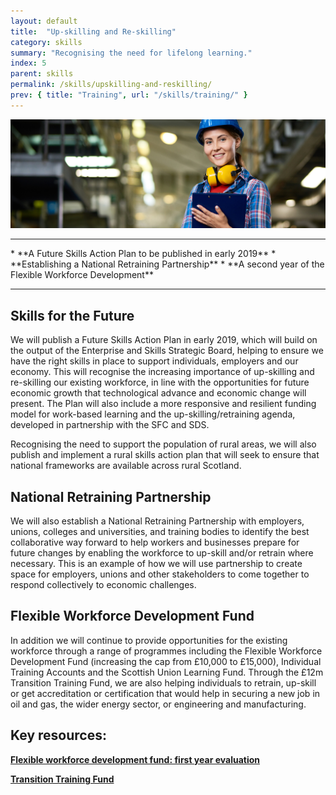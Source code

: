 ```yaml
---
layout: default
title:  "Up-skilling and Re-skilling"
category: skills
summary: "Recognising the need for lifelong learning."
index: 5
parent: skills
permalink: /skills/upskilling-and-reskilling/
prev: { title: "Training", url: "/skills/training/" }
---
```


![A woman with a hard hat and ear protectors](/assets/images/pageimages/skills4.jpg)
<br>
<hr>
* **A Future Skills Action Plan to be published in early 2019**
* **Establishing a National Retraining Partnership**
* **A second year of the Flexible Workforce Development**

<hr> 

## Skills for the Future

We will publish a Future Skills Action Plan in early 2019, which will build on the output of the Enterprise and Skills Strategic Board, helping to ensure we have the right skills in place to support individuals, employers and our economy. This will recognise the increasing importance of up-skilling and re-skilling our existing workforce, in line with the opportunities for future economic growth that technological advance and economic change will present. The Plan will also include a more responsive and resilient funding model for work-based learning and the up-skilling/retraining agenda, developed in partnership with the SFC and SDS.

Recognising the need to support the population of rural areas, we will also publish and implement a rural skills action plan that will seek to ensure that national frameworks are available across rural Scotland.

## National Retraining Partnership 

We will also establish a National Retraining Partnership with employers, unions, colleges and universities, and training bodies to identify the best collaborative way forward to help workers and businesses prepare for future changes by enabling the workforce to up-skill and/or retrain where necessary. This is an example of how we will use partnership to create space for employers, unions and other stakeholders to come together to respond collectively to economic challenges.

## Flexible Workforce Development Fund 

In addition we will continue to provide opportunities for the existing workforce through a range of programmes including the Flexible Workforce Development Fund (increasing the cap from £10,000 to £15,000), Individual Training Accounts and the Scottish Union Learning Fund.  Through the £12m Transition Training Fund, we are also helping individuals to retrain, up-skill or get accreditation or certification that would help in securing a new job in oil and gas, the wider energy sector, or engineering and manufacturing. 


## Key resources: 

**[Flexible workforce development fund: first year evaluation](https://beta.gov.scot/publications/evaluation-first-year-flexible-workforce-development-fund/)**

**[Transition Training Fund](https://transitiontrainingfund.co.uk/)**






